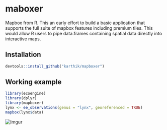 
# maboxer

Mapbox from R. This an early effort to build a basic application that supports the full suite of mapbox features including premium tiles. This would allow R users to pipe data.frames containing spatial data directly into interactive maps.

## Installation

```r
devtools::install_github("karthik/mapboxer")
```

## Working example

```r
library(ecoengine)
library(dplyr)
library(mapboxer)
lynx <- ee_observations(genus = "lynx", georeferenced = TRUE)
mapbox(lynx$data)
```

![Imgur](http://i.imgur.com/FmJkpuP.jpg)
